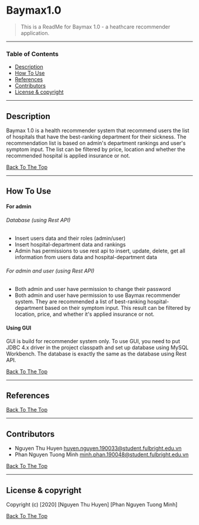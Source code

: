# Baymax1.0

> This is a ReadMe for Baymax 1.0 - a heathcare recommender application.

---

### Table of Contents

- [Description](#description)
- [How To Use](#how-to-use)
- [References](#references)
- [Contributors](#contributors)
- [License & copyright](#license&copyright)

---

## Description

Baymax 1.0 is a health recommender system that recommend users the list of hospitals that have the best-ranking 
department for their sickness. The recommendation list is based on admin's department rankings and user's 
symptom input. The list can be filtered by price, location and whether the recommended hospital is applied insurance 
or not.

[Back To The Top](#Baymax1.0)

---

## How To Use

#### For admin

###### Database (using Rest API)
- Insert users data and their roles (admin/user)
- Insert hospital-department data and rankings
- Admin has permissions to use rest api to insert, update, delete, get all information from users data and 
hospital-department data

###### For admin and user (using Rest API)
- Both admin and user have permission to change their password
- Both admin and user have permission to use Baymax recommender system. They are recommended a list of best-ranking 
hospital-department based on their symptom input. This result can be filtered by location, price, and whether it's applied
insurance or not.

#### Using GUI
GUI is build for recommender system only. To use GUI, you need to put JDBC 4.x driver in the project classpath and set
up database using MySQL Workbench. The database is exactly the same as the database using Rest API.

[Back To The Top](#Baymax1.0)

---

## References
[Back To The Top](#Baymax1.0)

---

## Contributors

- Nguyen Thu Huyen <huyen.nguyen.190033@student.fulbright.edu.vn>
- Phan Nguyen Tuong Minh <minh.phan.190048@student.fulbright.edu.vn>

[Back To The Top](#Baymax1.0)

---

## License & copyright

Copyright (c) [2020] [Nguyen Thu Huyen] [Phan Nguyen Tuong Minh]

[Back To The Top](#Baymax1.0)
